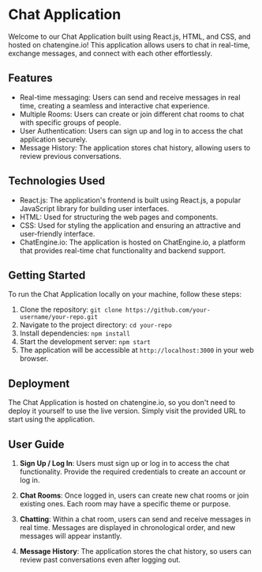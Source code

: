 # Chat Application

Welcome to our Chat Application built using React.js, HTML, and CSS, and hosted on chatengine.io! This application allows users to chat in real-time, exchange messages, and connect with each other effortlessly.

## Features

- Real-time messaging: Users can send and receive messages in real time, creating a seamless and interactive chat experience.
- Multiple Rooms: Users can create or join different chat rooms to chat with specific groups of people.
- User Authentication: Users can sign up and log in to access the chat application securely.
- Message History: The application stores chat history, allowing users to review previous conversations.

## Technologies Used

- React.js: The application's frontend is built using React.js, a popular JavaScript library for building user interfaces.
- HTML: Used for structuring the web pages and components.
- CSS: Used for styling the application and ensuring an attractive and user-friendly interface.
- ChatEngine.io: The application is hosted on ChatEngine.io, a platform that provides real-time chat functionality and backend support.

## Getting Started

To run the Chat Application locally on your machine, follow these steps:

1. Clone the repository: `git clone https://github.com/your-username/your-repo.git`
2. Navigate to the project directory: `cd your-repo`
3. Install dependencies: `npm install`
4. Start the development server: `npm start`
5. The application will be accessible at `http://localhost:3000` in your web browser.

## Deployment

The Chat Application is hosted on chatengine.io, so you don't need to deploy it yourself to use the live version. Simply visit the provided URL to start using the application.

## User Guide

1. **Sign Up / Log In**: Users must sign up or log in to access the chat functionality. Provide the required credentials to create an account or log in.

2. **Chat Rooms**: Once logged in, users can create new chat rooms or join existing ones. Each room may have a specific theme or purpose.

3. **Chatting**: Within a chat room, users can send and receive messages in real time. Messages are displayed in chronological order, and new messages will appear instantly.

4. **Message History**: The application stores the chat history, so users can review past conversations even after logging out.
